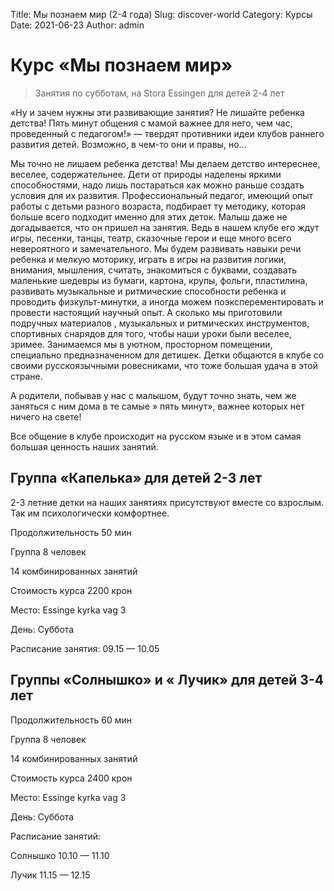 Title: Мы познаем мир (2-4 года)
Slug: discover-world
Category: Курсы
Date: 2021-06-23
Author: admin

# Курс «Мы познаем мир»

> Занятия по субботам, на Stora Essingen для детей 2-4 лет

«Ну и зачем нужны эти развивающие занятия? Не лишайте ребенка детства! Пять минут общения с мамой важнее для него, чем час, проведенный с педагогом!» — твердят противники идеи клубов раннего развития детей. Возможно, в чем-то они и правы, но…

Мы точно не лишаем ребенка детства! Мы делаем детство интереснее, веселее, содержательнее. Дети от природы наделены яркими способностями, надо лишь постараться как можно раньше создать условия для их развития. Профессиональный педагог, имеющий опыт работы с детьми разного возраста, подбирает ту методику, которая больше всего подходит именно для этих деток. Малыш даже не догадывается, что он пришел на занятия. Ведь в нашем клубе его ждут игры, песенки, танцы, театр, сказочные герои и еще много всего невероятного и замечательного. Мы будем развивать навыки речи ребенка и мелкую моторику, играть в игры на развития логики, внимания, мышления, считать, знакомиться с буквами, создавать маленькие шедевры из бумаги, картона, крупы, фольги, пластилина, развивать музыкальные и ритмические способности ребенка и проводить физкульт-минутки, а иногда можем поэксперементировать и провести настоящий научный опыт.  А сколько мы приготовили подручных материалов , музыкальных и ритмических инструментов, спортивных снарядов для того, чтобы наши уроки были веселее, зримее. Занимаемся мы в уютном, просторном помещении, специально предназначенном для детишек. Детки общаются в клубе со своими русскоязычными ровесниками, что тоже большая удача в этой стране.

А родители, побывав у нас с малышом, будут точно знать, чем же заняться с ним дома в те самые » пять минут», важнее которых нет ничего на свете!

Все общение в клубе происходит на русском языке и в этом самая большая ценность наших занятий.

## Группа «Капелька» для детей 2-3 лет

2-3 летние детки на наших занятиях присутствуют вместе со взрослым. Так им психологически комфортнее.

Продолжительность 50 мин

Группа 8 человек

14 комбинированных занятий

Стоимость курса 2200 крон

Место: Essinge kyrka vag 3

День:    Суббота

Расписание занятия:   09.15 — 10.05

## Группы «Солнышко» и « Лучик» для детей 3-4 лет

Продолжительность 60 мин

Группа 8 человек

14 комбинированных занятий

Стоимость курса 2400 крон

Место: Essinge kyrka vag 3

День:    Суббота

Расписание занятий:

Солнышко 10.10 — 11.10

Лучик   11.15 — 12.15

